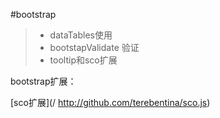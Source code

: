 #bootstrap
> * dataTables使用
> * bootstapValidate 验证
> * tooltip和sco扩展


bootstrap扩展：

[sco扩展](/ http://github.com/terebentina/sco.js)








